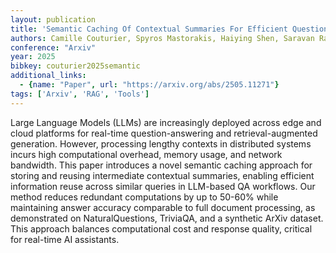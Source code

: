 ```yaml
---
layout: publication
title: 'Semantic Caching Of Contextual Summaries For Efficient Question-answering With Language Models'
authors: Camille Couturier, Spyros Mastorakis, Haiying Shen, Saravan Rajmohan, Victor Rühle
conference: "Arxiv"
year: 2025
bibkey: couturier2025semantic
additional_links:
  - {name: "Paper", url: "https://arxiv.org/abs/2505.11271"}
tags: ['Arxiv', 'RAG', 'Tools']
---
```

Large Language Models (LLMs) are increasingly deployed across edge and cloud platforms for real-time question-answering and retrieval-augmented generation. However, processing lengthy contexts in distributed systems incurs high computational overhead, memory usage, and network bandwidth. This paper introduces a novel semantic caching approach for storing and reusing intermediate contextual summaries, enabling efficient information reuse across similar queries in LLM-based QA workflows. Our method reduces redundant computations by up to 50-60% while maintaining answer accuracy comparable to full document processing, as demonstrated on NaturalQuestions, TriviaQA, and a synthetic ArXiv dataset. This approach balances computational cost and response quality, critical for real-time AI assistants.
